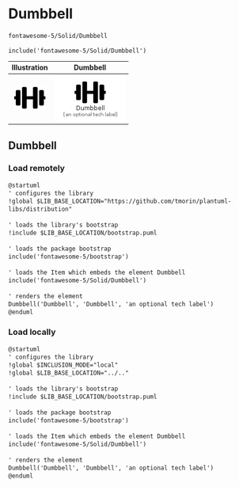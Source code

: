 # Dumbbell


```text
fontawesome-5/Solid/Dumbbell
```

```text
include('fontawesome-5/Solid/Dumbbell')
```



| Illustration | Dumbbell |
| :---: | :---: |
| ![illustration for Illustration](../../fontawesome-5/Solid/Dumbbell.png) | ![illustration for Dumbbell](../../fontawesome-5/Solid/Dumbbell.Local.png) |




## Dumbbell

### Load remotely
```plantuml
@startuml
' configures the library
!global $LIB_BASE_LOCATION="https://github.com/tmorin/plantuml-libs/distribution"

' loads the library's bootstrap
!include $LIB_BASE_LOCATION/bootstrap.puml

' loads the package bootstrap
include('fontawesome-5/bootstrap')

' loads the Item which embeds the element Dumbbell
include('fontawesome-5/Solid/Dumbbell')

' renders the element
Dumbbell('Dumbbell', 'Dumbbell', 'an optional tech label')
@enduml
```

### Load locally
```plantuml
@startuml
' configures the library
!global $INCLUSION_MODE="local"
!global $LIB_BASE_LOCATION="../.."

' loads the library's bootstrap
!include $LIB_BASE_LOCATION/bootstrap.puml

' loads the package bootstrap
include('fontawesome-5/bootstrap')

' loads the Item which embeds the element Dumbbell
include('fontawesome-5/Solid/Dumbbell')

' renders the element
Dumbbell('Dumbbell', 'Dumbbell', 'an optional tech label')
@enduml
```

